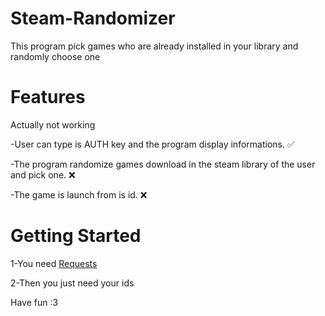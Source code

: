 # Steam-Randomizer
This program pick games who are already installed in your library and randomly choose one

# Features
Actually not working

-User can type is AUTH key and the program display informations. ✅ 

-The program randomize games download in the steam library of the user and pick one. ❌

-The game is launch from is id. ❌

# Getting Started

1-You need [Requests](https://pypi.org/project/requests/)

2-Then you just need your ids

Have fun :3
